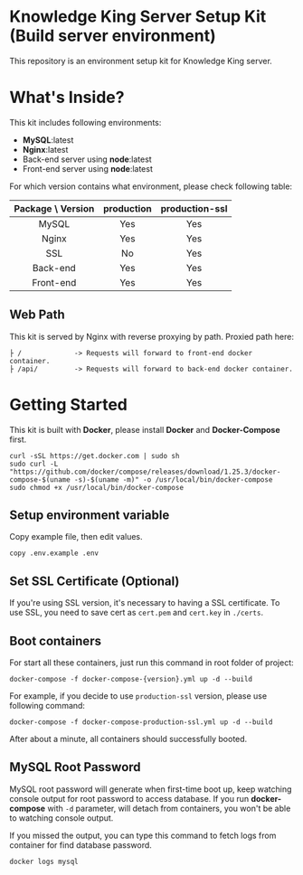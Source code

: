 # Knowledge King Server Setup Kit (Build server environment)
This repository is an environment setup kit for Knowledge King server.

# What's Inside?
This kit includes following environments:
- **MySQL**:latest
- **Nginx**:latest
- Back-end server using **node**:latest
- Front-end server using **node**:latest

For which version contains what environment, please check following table:

| Package \ Version | production | production-ssl |
| :---------------: | :--------: | :------------: |
|       MySQL       |    Yes     |      Yes       |
|       Nginx       |    Yes     |      Yes       |
|        SSL        |     No     |      Yes       |
|     Back-end      |    Yes     |      Yes       |
|     Front-end     |    Yes     |      Yes       |

## Web Path
This kit is served by Nginx with reverse proxying by path.
Proxied path here:
```
├ /             -> Requests will forward to front-end docker container.
├ /api/         -> Requests will forward to back-end docker container.
```

# Getting Started
This kit is built with **Docker**, please install **Docker** and **Docker-Compose** first.
```shell
curl -sSL https://get.docker.com | sudo sh
sudo curl -L "https://github.com/docker/compose/releases/download/1.25.3/docker-compose-$(uname -s)-$(uname -m)" -o /usr/local/bin/docker-compose
sudo chmod +x /usr/local/bin/docker-compose
```

## Setup environment variable
Copy example file, then edit values.
```shell
copy .env.example .env
```

## Set SSL Certificate (Optional)
If you're using SSL version, it's necessary to having a SSL certificate.
To use SSL, you need to save cert as `cert.pem` and `cert.key` in `./certs`.

## Boot containers
For start all these containers, just run this command in root folder of project:
```shell
docker-compose -f docker-compose-{version}.yml up -d --build
```
For example, if you decide to use `production-ssl` version, please use following command:
```shell
docker-compose -f docker-compose-production-ssl.yml up -d --build
```
After about a minute, all containers should successfully booted.

## MySQL Root Password
MySQL root password will generate when first-time boot up, keep watching console output for root password to access database.
If you run **docker-compose** with `-d` parameter, will detach from containers, you won't be able to watching console output.

If you missed the output, you can type this command to fetch logs from container for find database password.
```shell
docker logs mysql
```
